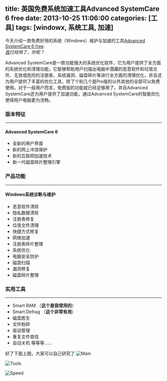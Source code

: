 title: 英国免费系统加速工具Advanced SystemCare 6 free
date: 2013-10-25 11:06:00
categories: [工具]
tags: [windowx, 系统工具, 加速]
---

今天介绍一款免费好用的系统（Windows）维护与加速的工具[Advanced SystemCare 6 free](http://www.iobit.com/advancedsystemcareper.php).  
*[我](http://topcatv.github.io)已经用了，你呢？*
<!-- more -->

Advanced SystemCare是一款功能强大的系统优化软件，它为用户提供了全方面的系统优化和清理功能。它能够帮助用户扫描出电脑中潜藏的恶意软件和垃圾文件、无效或危险的注册表、系统漏洞、磁盘碎片等进行全方面的清理优化，并且还为用户提供了丰富的优化工具，除了个别几个是Pro版的以外其他的全部可以免费使用。对于一般用户而言，免费版的功能就已经足够用了。并且Advanced SystemCare还为用户提供了加速功能，通过Advanced SystemCare的智能优化使得用户电脑更为流畅。

### 版本特征
----
#### Advanced SystemCare 6
* 全新的用户界面
* 新的网上冲浪保护
* 新的互联网加速技术
* 新一代磁盘碎片整理引擎

### 产品功能
----
#### Windows系统诊断与维护
* 恶意软件清除
* 隐私数据清除
* 注册表修复
* 垃圾文件清理
* 快捷方式修复
* 网络加速
* 注册表碎片整理
* 系统优化
* 电脑安全防护
* 磁盘扫描
* 漏洞修复
* 磁盘碎片整理

### 实用工具
----
* Smart RAM （**这个是我常用的**）
* Smart Defrag （**这个非常有用**）
* 磁盘医生
* 文件粉碎
* 驱动管理
* 重复文件查找
* 自动关机
等等等......

好了下面上图，大家可以自己研究了
![Main](http://farm8.staticflickr.com/7397/10468912564_6f992f7a68.jpg)  

![Tools](http://farm3.staticflickr.com/2827/10468901115_5d56d23342.jpg)  

![Speed](http://farm4.staticflickr.com/3735/10468910326_a9e2cf5aea.jpg)  